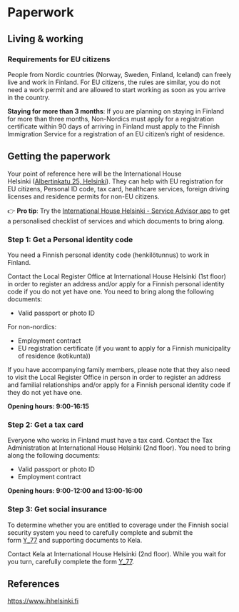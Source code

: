 # Paperwork

## Living & working

### Requirements for EU citizens

People from Nordic countries (Norway, Sweden, Finland, Iceland) can freely live and work in Finland. For EU citizens, the rules are similar, you do not need a work permit and are allowed to start working as soon as you arrive in the country.

**Staying for more than 3 months**: If you are planning on staying in Finland for more than three months, Non-Nordics must apply for a registration certificate within 90 days of arriving in Finland must apply to the Finnish Immigration Service for a registration of an EU citizen’s right of residence.



## Getting the paperwork

Your point of reference here will be the International House Helsinki ([Albertinkatu 25, Helsinki](https://www.google.fi/maps/place/Albertinkatu+25,+00101+Helsinki/@60.1637519,24.9321135,17z/data=!3m1!4b1!4m5!3m4!1s0x46920bca62ba5053:0xb5353bda48fbabad!8m2!3d60.1637519!4d24.9343022)). They can help with EU registration for EU citizens, Personal ID code, tax card, healthcare services, foreign driving licenses and residence permits for non-EU citizens.

👉  **Pro tip**: Try the [International House Helsinki - Service Advisor app](https://serviceadvisor.ihhelsinki.fi) to get a personalised checklist of services and which documents to bring along. 



### Step 1: Get a Personal identity code

You need a Finnish personal identity code (henkilötunnus) to work in Finland. 

Contact the Local Register Office at International House Helsinki (1st floor) in order to register an address and/or apply for a Finnish personal identity code if you do not yet have one. You need to bring along the following documents:

- Valid passport or photo ID

For non-nordics:

- Employment contract
- EU registration certificate (if you want to apply for a Finnish municipality of residence (kotikunta))

If you have accompanying family members, please note that they also need to visit the Local Register Office in person in order to register an address and familial relationships and/or apply for a Finnish personal identity code if they do not yet have one.

**Opening hours: 9:00-16:15** 



### Step 2: Get a tax card

Everyone who works in Finland must have a tax card. Contact the Tax Administration at International House Helsinki (2nd floor). You need to bring along the following documents:

- Valid passport or photo ID 
- Employment contract

 

**Opening hours: 9:00-12:00 and 13:00-16:00** 



### Step 3: Get social insurance

To determine whether you are entitled to coverage under the Finnish social security system you need to carefully complete and submit the form [Y_77](http://www.kela.fi/documents/10192/3861304/Y77e.pdf) and supporting documents to Kela.

Contact Kela at International House Helsinki (2nd floor). While you wait for you turn, carefully complete the form [Y_77](http://www.kela.fi/documents/10192/3861304/Y77e.pdf).



## References

https://www.ihhelsinki.fi

